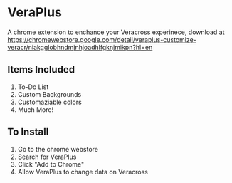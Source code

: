 # VeraPlus

A chrome extension to enchance your Veracross experinece, download at https://chromewebstore.google.com/detail/veraplus-customize-veracr/niakgglobhndmjnhjoadhlfgknjmikpn?hl=en

## Items Included

1. To-Do List
2. Custom Backgrounds
3. Customaziable colors
4. Much More!

## To Install

1. Go to the chrome webstore
2. Search for VeraPlus
3. Click "Add to Chrome"
4. Allow VeraPlus to change data on Veracross
